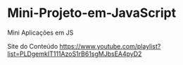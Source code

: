 # Mini-Projeto-em-JavaScript
Mini Aplicações em JS

Site do Conteúdo
https://www.youtube.com/playlist?list=PLDgemkIT111AzoS1rB61sgMJbsEA4pyD2
